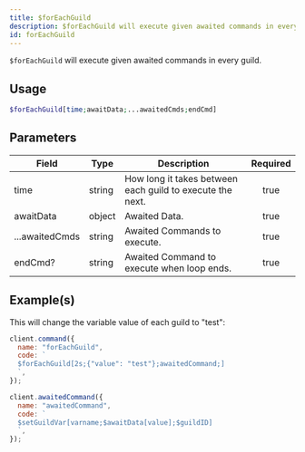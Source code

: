 ```yaml
---
title: $forEachGuild
description: $forEachGuild will execute given awaited commands in every guild.
id: forEachGuild
---
```


`$forEachGuild` will execute given awaited commands in every guild.

## Usage

```php
$forEachGuild[time;awaitData;...awaitedCmds;endCmd]
```

## Parameters

| Field          | Type   | Description                                               | Required |
| -------------- | ------ | --------------------------------------------------------- | :------: |
| time           | string | How long it takes between each guild to execute the next. |   true   |
| awaitData      | object | Awaited Data.                                             |   true   |
| ...awaitedCmds | string | Awaited Commands to execute.                              |   true   |
| endCmd?        | string | Awaited Command to execute when loop ends.                |   true   |

## Example(s)

This will change the variable value of each guild to "test":

```javascript
client.command({
  name: "forEachGuild",
  code: `
  $forEachGuild[2s;{"value": "test"};awaitedCommand;]
  `,
});

client.awaitedCommand({
  name: "awaitedCommand",
  code: `
  $setGuildVar[varname;$awaitData[value];$guildID]
  `,
});
```
